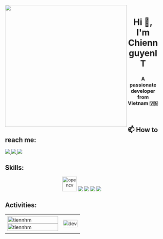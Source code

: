 <img align="left" width="400" src="https://github.githubassets.com/images/modules/profile/profile-first-repo.svg">
<h1 align="center">Hi 👋, I'm ChiennguyenIT</h1>
<p align="center">
  <h3 align="center">A passionate developer from Vietnam 🇻🇳 </h3>
</p>


<br />

## 📫 How to reach me:
  <a href="https://www.facebook.com/hear.lcy" alt="Facebook">
    <img src="https://img.icons8.com/fluent/48/000000/facebook-new.png" target="_blank" />
  </a> 
  <a href="https://github.com/ChienNguyenIT" alt="Github">
    <img src="https://img.icons8.com/fluent/48/000000/github.png"/>
  <a href="mailto:chien1382001@gmail.com" alt="Email">
    <img src="https://img.icons8.com/fluent/48/000000/mailing.png"/>
  </a>
</p>

## Skills:
<p align="center">
  <img src="https://img.icons8.com/color/256/python--v1.png" alt="opencv" width="48" height="48"/> 
  <img src="https://img.icons8.com/color/256/kotlin.png"/>
  <img src="https://img.icons8.com/color/48/000000/mongodb.png"/>
  <img src="https://img.icons8.com/color/256/tableau-software.png"/>
  <img src="https://img.icons8.com/external-wanicon-two-tone-wanicon/256/external-sql-server-big-data-wanicon-two-tone-wanicon.png)"/>

## Activities:

<table style="width:100%;">
  <tr>
    <td>
      <img src="https://github-readme-stats.vercel.app/api/top-langs/?username=tiennhm&bg_color=FFFFFF00&text_color=179fa3&layout=compact&hide=CSS&langs_count=10&custom_title=Top%20ngôn%20ngữ%20được%20dùng" alt="tiennhm" width="100%"/>
      <img src="https://github-readme-stats.vercel.app/api?username=tiennhm&bg_color=FFFFFF00&text_color=179fa3&show_icons=true&count_private=true&include_all_commits=true&custom_title=Hoạt%20động%20trên%20Github" alt="tiennhm" width="100%"/>
    </td>
    <td>
      <p align="center"> 
        <img src="https://cdn.dribbble.com/users/1059583/screenshots/4171367/coding-freak.gif" alt="dev" width="100%"/>
      </p>
    </td>
  </tr>
</table>
